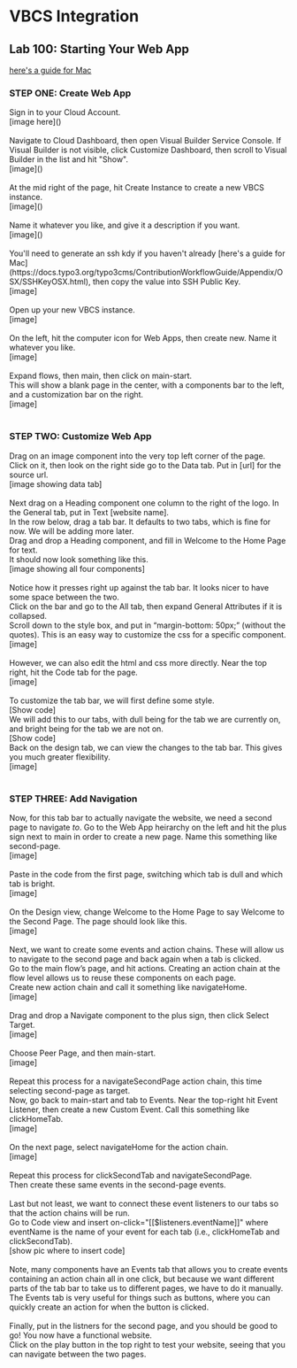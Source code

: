 # VBCS Integration
<h2> Lab 100: Starting Your Web App </h2>

[here's a guide for Mac](https://docs.typo3.org/typo3cms/ContributionWorkflowGuide/Appendix/OSX/SSHKeyOSX.html)

<h3> STEP ONE: Create Web App </h3> 
<p>
Sign in to your Cloud Account. <br>
[image here]() <br>
<br>
Navigate to Cloud Dashboard, then open Visual Builder Service Console. If Visual Builder is not visible, click Customize Dashboard, then scroll to Visual Builder in the list and hit "Show".<br>
[image]() <br>
<br>
At the mid right of the page, hit Create Instance to create a new VBCS instance. <br>
[image]()<br>
<br>
Name it whatever you like, and give it a description if you want.<br>
[image]()<br>
<br>
You'll need to generate an ssh kdy if you haven't already [here's a guide for Mac](https://docs.typo3.org/typo3cms/ContributionWorkflowGuide/Appendix/OSX/SSHKeyOSX.html), then copy the value into SSH Public Key. <br>
[image]<br>
<br>
Open up your new VBCS instance. <br>
[image]<br>
<br>
On the left, hit the computer icon for Web Apps, then create new. Name it whatever you like. <br>
[image]<br>
<br>
Expand flows, then main, then click on main-start. <br>
This will show a blank page in the center, with a components bar to the left, and a customization bar on the right.<br>
[image]<br>
<br></p>
<h3> STEP TWO: Customize Web App</h3>
<p>
Drag on an image component into the very top left corner of the page. <br>
Click on it, then look on the right side go to the Data tab. Put in [url] for the source url. <br>
[image showing data tab]<br>
<br>
Next drag on a Heading component one column to the right of the logo. In the General tab, put in Text [website name].<br>
In the row below, drag a tab bar. It defaults to two tabs, which is fine for now. We will be adding more later.<br>
Drag and drop a Heading component, and fill in Welcome to the Home Page for text.<br>
It should now look something like this.<br>
[image showing all four components]<br>
<br>
Notice how it presses right up against the tab bar. It looks nicer to have some space between the two. <br>
Click on the bar and go to the All tab, then expand General Attributes if it is collapsed. <br>
Scroll down to the style box, and put in “margin-bottom: 50px;” (without the quotes). This is an easy way to customize the css for a specific component. <br>
[image]<br>
<br>
However, we can also edit the html and css more directly. Near the top right, hit the Code tab for the page. <br>
[image]<br>
<br>
To customize the tab bar, we will first define some style. <br>
[Show code]<br>
We will add this to our tabs, with dull being for the tab we are currently on, and bright being for the tab we are not on.<br> [Show code]<br>
Back on the design tab, we can view the changes to the tab bar. This gives you much greater flexibility.<br>
[image]<br>
<br></p>
<h3> STEP THREE: Add Navigation </h3>
<p>
Now, for this tab bar to actually navigate the website, we need a second page to navigate <i>to</i>. Go to the Web App heirarchy on the left and hit the plus sign next to main in order to create a new page. Name this something like second-page. <br>
[image]<br>
<br>
Paste in the code from the first page, switching which tab is dull and which tab is bright. <br>
[image]<br>
<br>
On the Design view, change Welcome to the Home Page to say Welcome to the Second Page. The page should look like this.<br>
[image]<br>
<br>
Next, we want to create some events and action chains. These will allow us to navigate to the second page and back again when a tab is clicked.<br>
Go to the main flow’s page, and hit actions. Creating an action chain at the flow level allows us to reuse these components on each page.<br>
Create new action chain and call it something like navigateHome. <br>
[image]<br>
<br>
Drag and drop a Navigate component to the plus sign, then click Select Target.<br>
[image]<br>
<br>
Choose Peer Page, and then main-start.<br>
[image]<br>
<br>
Repeat this process for a navigateSecondPage action chain, this time selecting second-page as target.<br>
Now, go back to main-start and tab to Events. Near the top-right hit Event Listener, then create a new Custom Event. Call this something like clickHomeTab. <br>
[image]<br>
<br>
On the next page, select navigateHome for the action chain.<br>
[image]<br>
<br>
Repeat this process for clickSecondTab and navigateSecondPage.<br>
Then create these same events in the second-page events.<br>
<br>
Last but not least, we want to connect these event listeners to our tabs so that the action chains will be run.<br>
Go to Code view and insert on-click="[[$listeners.eventName]]" where eventName is the name of your event for each tab (i.e., clickHomeTab and clickSecondTab). <br>
[show pic where to insert code]<br>
<br>
Note, many components have an Events tab that allows you to create events containing an action chain all in one click, but because we want different parts of the tab bar to take us to different pages, we have to do it manually.<br>
The Events tab is very useful for things such as buttons, where you can quickly create an action for when the button is clicked.<br>
<br>
Finally, put in the listners for the second page, and you should be good to go! You now have a functional website.<br>
Click on the play button in the top right to test your website, seeing that you can navigate between the two pages.<br>
</p>
